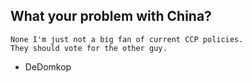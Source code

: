 ## What your problem with China?
```
None I'm just not a big fan of current CCP policies.
They should vote for the other guy.
```
- DeDomkop
